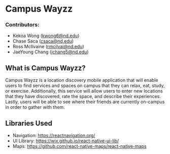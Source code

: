 # Campus Wayzz

### Contributors:

* Kekoa Wong (kwong6@nd.edu)
* Chase Saca (csaca@nd.edu)
* Ross McIlvaine (rmcilvai@nd.edu)
* JaeYoung Chang (jchang5@nd.edu)

## What is Campus Wayzz?

Campus Wayzz is a location discovery mobile application that will enable users to find services and spaces on campus that they can relax, eat, study, or exercise. Additionally, this service will allow users to enter new locations that they have discovered, rate the space, and describe their experiences. Lastly, users will be able to see where their friends are currently on-campus in order to gather with them. 

## Libraries Used

* Navigation: https://reactnavigation.org/
* UI Library: https://wix.github.io/react-native-ui-lib/
* Maps: https://github.com/react-native-maps/react-native-maps
